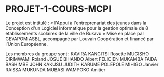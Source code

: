 # PROJET-1-COURS-MCPI
Le projet est intitulé : « l'Appui à l'entreprenariat des jeunes dans la Conception d'un Logiciel informatique pour la gestion optimale de 8 établissements scolaires de la ville de Bukavu » Mise en place par GEVAPOM ASBL, accompagné par Louvain Coopération et financé par l’Union Européenne.

Les membres du groupe sont :
KAVIRA KANGITSI Rosette
MUGISHO CIRIMWAMI Roland
JOSUÉ BIHANDO Albert
FELICIEN MUKAMBA
FAIDA BASHIMBE
JOHN KAKUSU
JUDITH KARUME
POLEPOLE MIHIGO Janvier
RAISSA MUKUNDA
MUBASI WAMPOKO Amitier

